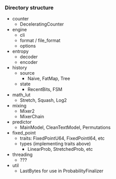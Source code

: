 ### Directory structure
- counter
  - DeceleratingCounter
- engine
  - cli
  - format / file_format
  - options
- entropy
  - decoder
  - encoder
- history
  - source
    - Naive, FatMap, Tree
  - state
    - RecentBits, FSM
- math_lut
  - Stretch, Squash, Log2
- mixing
  - Mixer2
  - MixerChain
- predictor
  - MainModel, CleanTextModel, Permutations
- fixed_point
  - traits: FixedPointU64, FixedPointI64, etc
  - types (implementing traits above)
    - LinearProb, StretchedProb, etc
- threading
  - ???
- util
  - LastBytes for use in ProbabilityFinalizer
